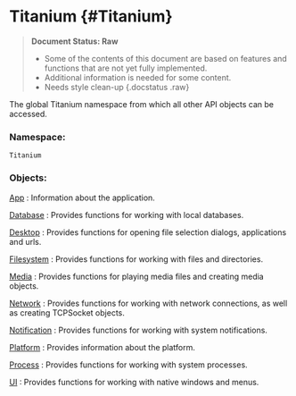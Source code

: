 Titanium {#Titanium}
====================

> **Document Status: Raw**  
> - Some of the contents of this document are based on features and functions that are not yet fully implemented.  
> - Additional information is needed for some content.  
> - Needs style clean-up
{.docstatus .raw}

The global Titanium namespace from which all other API objects can be accessed.

### Namespace:

	Titanium

### Objects:

[App][]
: Information about the application.

[Database][]
: Provides functions for working with local databases.

[Desktop][]
: Provides functions for opening file selection dialogs, applications and urls.

[Filesystem][]
: Provides functions for working with files and directories.

[Media][]
: Provides functions for playing media files and creating media objects.

[Network][]
: Provides functions for working with network connections, as well as creating TCPSocket objects.

[Notification][]
: Provides functions for working with system notifications.

[Platform][]
: Provides information about the platform.

[Process][]
: Provides functions for working with system processes.

[UI][]
: Provides functions for working with native windows and menus.



[App]: /Core/Titanium.App
[Database]: /Data/Titanium.Database
[Filesystem]: /Data/Titanium.Filesystem
[Media]: /Media/Titanium.Media
[Network]: /NetworkTitanium./Network
[Desktop]: /System/Titanium.Desktop
[Notification]: /System/Titanium.Notification
[Platform]: /System/Titanium.Platform
[Process]: /System/Titanium.Process
[UI]: /UI/Titanium.UI
